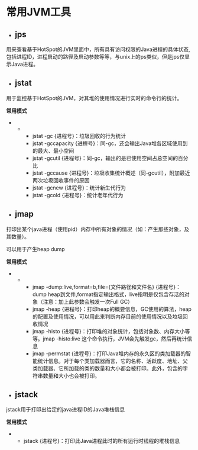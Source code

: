 # 常用JVM工具

- ## jps

用来查看基于HotSpot的JVM里面中，所有具有访问权限的Java进程的具体状态, 包括进程ID，进程启动的路径及启动参数等等，与unix上的ps类似，但是jps仅显示Java进程。

- ## jstat

用于监控基于HotSpot的JVM，对其堆的使用情况进行实时的命令行的统计。

**常用模式**

- - - jstat -gc {进程号}：垃圾回收的行为统计
    - jstat -gccapacity {进程号}：同-gc，还会输出Java堆各区域使用到的最大、最小空间
    - jstat -gcutil {进程号}：同-gc，输出的是已使用空间占总空间的百分比
    - jstat -gccause {进程号}：垃圾收集统计概述（同-gcutil），附加最近两次垃圾回收事件的原因
    - jstat -gcnew {进程号}：统计新生代行为
    - jstat -gcold {进程号}：统计老年代行为

- ## jmap

打印出某个java进程（使用pid）内存中所有对象的情况（如：产生那些对象，及其数量）。

可以用于产生heap dump

**常用模式**

- - - jmap -dump:live,format=b,file={文件路径和文件名} {进程号}：dump heap到文件,format指定输出格式，live指明是仅包含存活的对象（注意：加上此参数会触发一次Full GC）
    - jmap -heap {进程号}：打印heap的概要信息，GC使用的算法，heap的配置及使用情况，可以用此来判断内存目前的使用情况以及垃圾回收情况
    - jmap -histo {进程号}：打印堆的对象统计，包括对象数、内存大小等等。jmap -histo:live 这个命令执行，JVM会先触发gc，然后再统计信息
    - jmap -permstat {进程号}：打印Java堆内存的永久区的类加载器的智能统计信息。对于每个类加载器而言，它的名称、活跃度、地址、父类加载器、它所加载的类的数量和大小都会被打印。此外，包含的字符串数量和大小也会被打印。

- ## jstack

jstack用于打印出给定的java进程ID的Java堆栈信息

**常用模式**

- - jstack {进程号}：打印此Java进程此时的所有运行时线程的堆栈信息